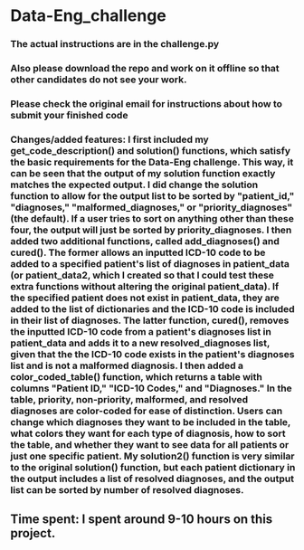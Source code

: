 # Data-Eng_challenge

### The actual instructions are in the challenge.py


### Also please download the repo and work on it offline so that other candidates do not see your work.


### Please check the original email for instructions about how to submit your finished code


### Changes/added features: I first included my get_code_description() and solution() functions, which satisfy the basic requirements for the Data-Eng challenge. This way, it can be seen that the output of my solution function exactly matches the expected output. I did change the solution function to allow for the output list to be sorted by "patient_id," "diagnoses," "malformed_diagnoses," or "priority_diagnoses" (the default). If a user tries to sort on anything other than these four, the output will just be sorted by priority_diagnoses. I then added two additional functions, called add_diagnoses() and cured(). The former allows an inputted ICD-10 code to be added to a specified patient's list of diagnoses in patient_data (or patient_data2, which I created so that I could test these extra functions without altering the original patient_data). If the specified patient does not exist in patient_data, they are added to the list of dictionaries and the ICD-10 code is included in their list of diagnoses. The latter function, cured(), removes the inputted ICD-10 code from a patient's diagnoses list in patient_data and adds it to a new resolved_diagnoses list, given that the the ICD-10 code exists in the patient's diagnoses list and is not a malformed diagnosis. I then added a color_coded_table() function, which returns a table with columns "Patient ID," "ICD-10 Codes," and "Diagnoses." In the table, priority, non-priority, malformed, and resolved diagnoses are color-coded for ease of distinction. Users can change which diagnoses they want to be included in the table, what colors they want for each type of diagnosis, how to sort the table, and whether they want to see data for all patients or just one specific patient. My solution2() function is very similar to the original solution() function, but each patient dictionary in the output includes a list of resolved diagnoses, and the output list can be sorted by number of resolved diagnoses. 
## Time spent: I spent around 9-10 hours on this project. 

